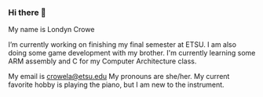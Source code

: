 ### Hi there 👋
My name is Londyn Crowe

I’m currently working on finishing my final semester at ETSU. I am also doing some game development with my brother.
I'm currently learning some ARM assembly and C for my Computer Architecture class.

My email is crowela@etsu.edu
My pronouns are she/her.
My current favorite hobby is playing the piano, but I am new to the instrument.

<!--
**londyncrowe/londyncrowe** is a ✨ _special_ ✨ repository because its `README.md` (this file) appears on your GitHub profile.

Here are some ideas to get you started:

- 🔭 I’m currently working on ...
- 🌱 I’m currently learning ...
- 👯 I’m looking to collaborate on ...
- 🤔 I’m looking for help with ...
- 💬 Ask me about ...
- 📫 How to reach me: ...
- 😄 Pronouns: ...
- ⚡ Fun fact: ...
-->

